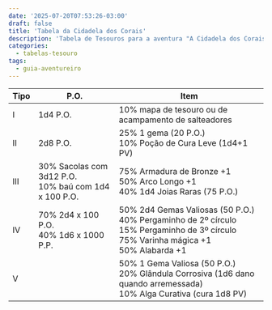 ```yaml
---
date: '2025-07-20T07:53:26-03:00'
draft: false
title: 'Tabela da Cidadela dos Corais'
description: 'Tabela de Tesouros para a aventura "A Cidadela dos Corais"'
categories:
  - tabelas-tesouro
tags:
  - guia-aventureiro
---
```


| Tipo | P.O.                                                      | Item                                                                                                                                                 |
|------|-----------------------------------------------------------|------------------------------------------------------------------------------------------------------------------------------------------------------|
| I    | 1d4 P.O.                                                  | 10% mapa de tesouro ou de acampamento de salteadores                                                                                                 |
| II   | 2d8 P.O.                                                  | 25% 1 gema (20 P.O.) <br> 10% Poção de Cura Leve (1d4+1 PV)                                                                                          |
| III  | 30% Sacolas com 3d12 P.O. <br> 10% baú com 1d4 x 100 P.O. | 75% Armadura de Bronze +1 <br> 50% Arco Longo +1 <br> 40% 1d4 Joias Raras (75 P.O.)                                                                  |
| IV   | 70% 2d4 x 100 P.O. <br> 40% 1d6 x 1000 P.P.               | 50% 2d4 Gemas Valiosas (50 P.O.) <br> 40% Pergaminho de 2º círculo <br> 15% Pergaminho de 3º círculo <br> 75% Varinha mágica +1 <br> 50% Alabarda +1 |
| V    |                                                           | 50% 1 Gema Valiosa (50 P.O.) <br> 20% Glândula Corrosiva (1d6 dano quando arremessada) <br> 10% Alga Curativa (cura 1d8 PV)                          |
